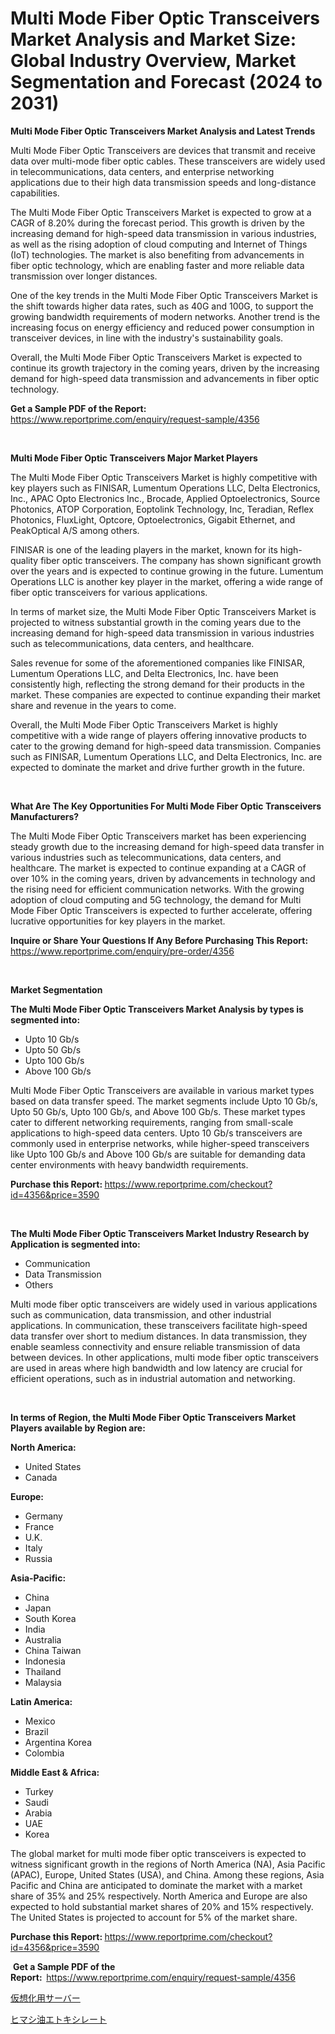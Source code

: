 <p><h1>Multi Mode Fiber Optic Transceivers Market Analysis and Market Size: Global Industry Overview, Market Segmentation and Forecast (2024 to 2031)</h1></p><p><strong>Multi Mode Fiber Optic Transceivers Market Analysis and Latest Trends</strong></p>
<p><p>Multi Mode Fiber Optic Transceivers are devices that transmit and receive data over multi-mode fiber optic cables. These transceivers are widely used in telecommunications, data centers, and enterprise networking applications due to their high data transmission speeds and long-distance capabilities.</p><p>The Multi Mode Fiber Optic Transceivers Market is expected to grow at a CAGR of 8.20% during the forecast period. This growth is driven by the increasing demand for high-speed data transmission in various industries, as well as the rising adoption of cloud computing and Internet of Things (IoT) technologies. The market is also benefiting from advancements in fiber optic technology, which are enabling faster and more reliable data transmission over longer distances.</p><p>One of the key trends in the Multi Mode Fiber Optic Transceivers Market is the shift towards higher data rates, such as 40G and 100G, to support the growing bandwidth requirements of modern networks. Another trend is the increasing focus on energy efficiency and reduced power consumption in transceiver devices, in line with the industry's sustainability goals.</p><p>Overall, the Multi Mode Fiber Optic Transceivers Market is expected to continue its growth trajectory in the coming years, driven by the increasing demand for high-speed data transmission and advancements in fiber optic technology.</p></p>
<p><strong>Get a Sample PDF of the Report:&nbsp;</strong> <a href="https://www.reportprime.com/enquiry/request-sample/4356">https://www.reportprime.com/enquiry/request-sample/4356</a></p>
<p>&nbsp;</p>
<p><strong>Multi Mode Fiber Optic Transceivers Major Market Players</strong></p>
<p><p>The Multi Mode Fiber Optic Transceivers Market is highly competitive with key players such as FINISAR, Lumentum Operations LLC, Delta Electronics, Inc., APAC Opto Electronics Inc., Brocade, Applied Optoelectronics, Source Photonics, ATOP Corporation, Eoptolink Technology, Inc, Teradian, Reflex Photonics, FluxLight, Optcore, Optoelectronics, Gigabit Ethernet, and PeakOptical A/S among others.</p><p>FINISAR is one of the leading players in the market, known for its high-quality fiber optic transceivers. The company has shown significant growth over the years and is expected to continue growing in the future. Lumentum Operations LLC is another key player in the market, offering a wide range of fiber optic transceivers for various applications.</p><p>In terms of market size, the Multi Mode Fiber Optic Transceivers Market is projected to witness substantial growth in the coming years due to the increasing demand for high-speed data transmission in various industries such as telecommunications, data centers, and healthcare.</p><p>Sales revenue for some of the aforementioned companies like FINISAR, Lumentum Operations LLC, and Delta Electronics, Inc. have been consistently high, reflecting the strong demand for their products in the market. These companies are expected to continue expanding their market share and revenue in the years to come.</p><p>Overall, the Multi Mode Fiber Optic Transceivers Market is highly competitive with a wide range of players offering innovative products to cater to the growing demand for high-speed data transmission. Companies such as FINISAR, Lumentum Operations LLC, and Delta Electronics, Inc. are expected to dominate the market and drive further growth in the future.</p></p>
<p>&nbsp;</p>
<p><strong>What Are The Key Opportunities For Multi Mode Fiber Optic Transceivers Manufacturers?</strong></p>
<p><p>The Multi Mode Fiber Optic Transceivers market has been experiencing steady growth due to the increasing demand for high-speed data transfer in various industries such as telecommunications, data centers, and healthcare. The market is expected to continue expanding at a CAGR of over 10% in the coming years, driven by advancements in technology and the rising need for efficient communication networks. With the growing adoption of cloud computing and 5G technology, the demand for Multi Mode Fiber Optic Transceivers is expected to further accelerate, offering lucrative opportunities for key players in the market.</p></p>
<p><strong>Inquire or Share Your Questions If Any Before Purchasing This Report:</strong> <a href="https://www.reportprime.com/enquiry/pre-order/4356">https://www.reportprime.com/enquiry/pre-order/4356</a></p>
<p>&nbsp;</p>
<p><strong>Market Segmentation</strong></p>
<p><strong>The Multi Mode Fiber Optic Transceivers Market Analysis by types is segmented into:</strong></p>
<p><ul><li>Upto 10 Gb/s</li><li>Upto 50 Gb/s</li><li>Upto 100 Gb/s</li><li>Above 100 Gb/s</li></ul></p>
<p><p>Multi Mode Fiber Optic Transceivers are available in various market types based on data transfer speed. The market segments include Upto 10 Gb/s, Upto 50 Gb/s, Upto 100 Gb/s, and Above 100 Gb/s. These market types cater to different networking requirements, ranging from small-scale applications to high-speed data centers. Upto 10 Gb/s transceivers are commonly used in enterprise networks, while higher-speed transceivers like Upto 100 Gb/s and Above 100 Gb/s are suitable for demanding data center environments with heavy bandwidth requirements.</p></p>
<p><strong>Purchase this Report:&nbsp;</strong><a href="https://www.reportprime.com/checkout?id=4356&price=3590">https://www.reportprime.com/checkout?id=4356&price=3590</a></p>
<p>&nbsp;</p>
<p><strong>The Multi Mode Fiber Optic Transceivers Market Industry Research by Application is segmented into:</strong></p>
<p><ul><li>Communication</li><li>Data Transmission</li><li>Others</li></ul></p>
<p><p>Multi mode fiber optic transceivers are widely used in various applications such as communication, data transmission, and other industrial applications. In communication, these transceivers facilitate high-speed data transfer over short to medium distances. In data transmission, they enable seamless connectivity and ensure reliable transmission of data between devices. In other applications, multi mode fiber optic transceivers are used in areas where high bandwidth and low latency are crucial for efficient operations, such as in industrial automation and networking.</p></p>
<p>&nbsp;</p>
<p><strong>In terms of Region, the Multi Mode Fiber Optic Transceivers Market Players available by Region are:</strong></p>
<p>
    <p> <strong> North America: </strong>
        <ul>
            <li>United States</li>
            <li>Canada</li>
        </ul>
        </p> 
    <p> <strong> Europe: </strong>
        <ul>
            <li>Germany</li>
            <li>France</li>
            <li>U.K.</li>
            <li>Italy</li>
            <li>Russia</li>
        </ul>
        </p> 
    <p> <strong> Asia-Pacific: </strong>
        <ul>
            <li>China</li>
            <li>Japan</li>
            <li>South Korea</li>
            <li>India</li>
            <li>Australia</li>
            <li>China Taiwan</li>
            <li>Indonesia</li>
            <li>Thailand</li>
            <li>Malaysia</li>
        </ul>
        </p> 
    <p> <strong> Latin America: </strong>
        <ul>
            <li>Mexico</li>
            <li>Brazil</li>
            <li>Argentina Korea</li>
            <li>Colombia</li>
        </ul>
        </p> 
    <p> <strong> Middle East & Africa: </strong>
        <ul>
            <li>Turkey</li>
            <li>Saudi</li>
            <li>Arabia</li>
            <li>UAE</li>
            <li>Korea</li>
        </ul>
    </p>
    </p>
<p><p>The global market for multi mode fiber optic transceivers is expected to witness significant growth in the regions of North America (NA), Asia Pacific (APAC), Europe, United States (USA), and China. Among these regions, Asia Pacific and China are anticipated to dominate the market with a market share of 35% and 25% respectively. North America and Europe are also expected to hold substantial market shares of 20% and 15% respectively. The United States is projected to account for 5% of the market share.</p></p>
<p><strong>Purchase this Report: </strong><a href="https://www.reportprime.com/checkout?id=4356&price=3590">https://www.reportprime.com/checkout?id=4356&price=3590</a></p>
<p>&nbsp;<strong>Get a Sample PDF of the Report:&nbsp;&nbsp;</strong><a href="https://www.reportprime.com/enquiry/request-sample/4356">https://www.reportprime.com/enquiry/request-sample/4356</a></p>
<p><strong></strong></p>
<p><p><a href="https://medium.com/@jonathandavies84/%E4%BB%AE%E6%83%B3%E5%8C%96%E5%B8%82%E5%A0%B4%E3%81%AB%E3%81%8A%E3%81%91%E3%82%8B%E3%82%B5%E3%83%BC%E3%83%90%E3%83%BC%E3%81%AE%E3%82%A4%E3%83%B3%E3%82%B5%E3%82%A4%E3%83%88-%E5%B8%82%E5%A0%B4%E5%8B%95%E5%90%91-%E6%88%90%E9%95%B7-2024%E5%B9%B4%E3%81%8B%E3%82%892031%E5%B9%B4%E3%81%BE%E3%81%A7%E3%81%AE%E4%BA%88%E6%B8%AC-bbd9ebdbdc02">仮想化用サーバー</a></p><p><a href="https://github.com/Sophiaard2003/Market-Research-Report-List-1/blob/main/572302915142.md">ヒマシ油エトキシレート</a></p></p>